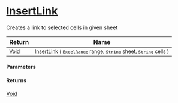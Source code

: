 # [InsertLink](./ExcelHelper-100664108.md)

Creates a link to selected cells in given sheet

| Return | Name | 
| --- | --- | 
| <sub>[Void](https://docs.microsoft.com/en-us/dotnet/api/System.Void)</sub>| <sub>[InsertLink](./ExcelHelper-100664108.md) ( [`ExcelRange`](./ExcelHelper-100664108.md) range, [`String`](https://docs.microsoft.com/en-us/dotnet/api/System.String) sheet, [`String`](https://docs.microsoft.com/en-us/dotnet/api/System.String) cells )</sub>| <br>


#### Parameters

#### Returns
[Void](https://docs.microsoft.com/en-us/dotnet/api/System.Void)